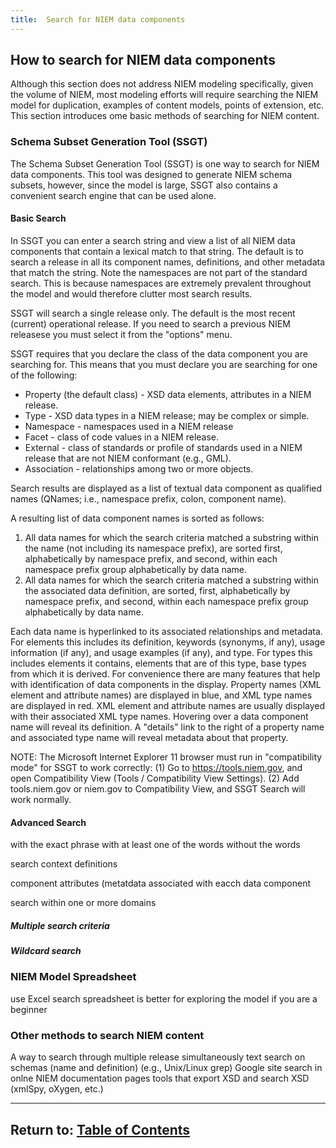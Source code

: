 ```yaml
---
title:  Search for NIEM data components
---
```


## How to search for NIEM data components

Although this section does not address NIEM modeling specifically, given the volume of NIEM, most modeling efforts will require searching the NIEM model for duplication, examples of content models, points of extension, etc.  This section introduces ome basic methods of searching for NIEM content. 


### Schema Subset Generation Tool (SSGT)

The Schema Subset Generation Tool (SSGT) is one way to search for NIEM data components.  This tool was designed to generate NIEM schema subsets, however, since the model is large, SSGT also contains a convenient search engine that can be used alone.   

#### Basic Search

In SSGT you can enter a search string and view a list of all NIEM data components that contain a lexical match to that string.  The default is to search a release in all its component names, definitions, and other metadata that match the string.  Note the namespaces are not part of the standard search.  This is because namespaces are extremely prevalent throughout the model and would therefore clutter most search results.  

SSGT will search a single release only.  The default is the most recent (current) operational release.  If you need to search a previous NIEM releasese you must select it from the "options" menu. 

SSGT requires that you declare the class of the data component you are searching for.  This means that you must declare you are searching for one of the following: 

- Property (the default class) - XSD data elements, attributes in a NIEM release.
- Type - XSD data types in a NIEM release; may be complex or simple.
- Namespace - namespaces used in a NIEM release
- Facet - class of code values in a  NIEM release.
- External - class of standards or profile of standards used in a NIEM release that are not NIEM conformant (e.g., GML). 
- Association - relationships among two or more objects.

Search results are displayed as a list of textual data component as qualified names (QNames; i.e., namespace prefix, colon, component name). 

A resulting list of data component names is sorted as follows:
1. All data names for which the search criteria matched a substring within the name (not including its namespace prefix),
are sorted first, alphabetically by namespace prefix, and second, within each namespace prefix group alphabetically by data name.
2. All data names for which the search criteria matched a substring within the associated data definition, are sorted, first,  alphabetically by namespace prefix, and second, within each namespace prefix group alphabetically by data name. 

Each data name is hyperlinked to its associated relationships and metadata.  For elements this includes its definition, keywords (synonyms, if any), usage information (if any), and usage examples (if any), and type.  For types this includes elements it contains, elements that are of this type, base types from which it is derived.  For convenience there are many features that help with identification of data components in the display.  Property names (XML element and attribute names) are displayed in blue, and XML type names are displayed in red.  XML element and attribute names are usually displayed with their associated XML type names.  Hovering over a data component name will reveal its definition.  A "details" link to the right of a property name and associated type name will reveal metadata about that property. 

NOTE:  The Microsoft Internet Explorer 11 browser must run in "compatibility mode" for SSGT to work correctly:
   (1)  Go to https://tools.niem.gov, and open Compatibility View (Tools / Compatibility View Settings).
   (2)  Add tools.niem.gov or niem.gov to Compatibility View, and SSGT Search will work normally.


#### Advanced Search

with the exact phrase
with at least one of the words
without the words

search context definitions

component attributes (metatdata associated with eacch data component

search within one or more domains


##### Multiple search criteria


##### Wildcard search


### NIEM Model Spreadsheet

use Excel search
spreadsheet is better for exploring the model if you are a beginner



### Other methods to search NIEM content

A way to search through multiple release simultaneously
text search on schemas (name and definition) (e.g., Unix/Linux grep)
Google site search in onlne NIEM documentation pages
tools that export XSD and search XSD (xmlSpy, oXygen, etc.)



----

## Return to:  [Table of Contents](./index)

